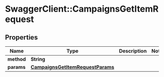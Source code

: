 # SwaggerClient::CampaignsGetItemRequest

## Properties
Name | Type | Description | Notes
------------ | ------------- | ------------- | -------------
**method** | **String** |  | 
**params** | [**CampaignsGetItemRequestParams**](CampaignsGetItemRequestParams.md) |  | 

